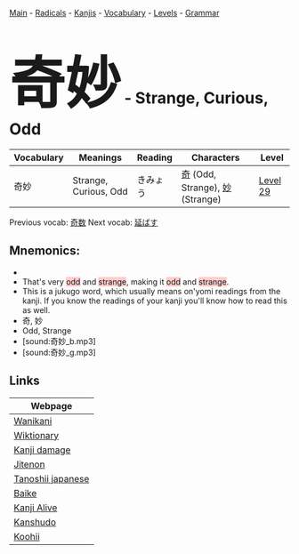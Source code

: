 <style> bigfont {font-size: 100px}</style>
[Main](../README.md) -
[Radicals](../radicals.md) -
[Kanjis](../kanjis.md) -
[Vocabulary](../vocabulary.md) -
[Levels](../levels.md) -
[Grammar](../grammar.md)
# <bigfont> 奇妙</bigfont> - Strange, Curious, Odd 

| Vocabulary | Meanings | Reading | Characters | Level |
| --- | --- | --- | --- | --- |
| 奇妙 | Strange, Curious, Odd | きみょう |  [奇](../kanjis/奇.md) (Odd, Strange), [妙](../kanjis/妙.md) (Strange) | [Level 29](../levels/wk_level29.md) |

Previous vocab: [奇数](奇数.md) Next vocab: [延ばす](延ばす.md) 

## Mnemonics:

* 
* That's very <span style="background-color:#ffcccb"> odd</span> and <span style="background-color:#ffcccb"> strange</span>, making it <span style="background-color:#ffcccb"> odd</span> and <span style="background-color:#ffcccb"> strange</span>.
* This is a jukugo word, which usually means on'yomi readings from the kanji. If you know the readings of your kanji you'll know how to read this as well.
* 奇, 妙
* Odd, Strange
* [sound:奇妙_b.mp3]
* [sound:奇妙_g.mp3]


## Links 

| Webpage |
| --- |
| [Wanikani          ](https://www.wanikani.com/kanji/奇妙) |
| [Wiktionary        ](https://en.wiktionary.org/wiki/奇妙) |
| [Kanji damage      ](http://www.kanjidamage.com/kanji/search?utf8=✓&q=奇妙) |
| [Jitenon           ](https://jitenon.com/kanji/奇妙) |
| [Tanoshii japanese ](https://www.tanoshiijapanese.com/dictionary/kanji.cfm?k=奇妙) |
| [Baike             ](https://baike.baidu.com/item/奇妙) |
| [Kanji Alive       ](https://app.kanjialive.com/奇妙) |
| [Kanshudo          ](https://www.kanshudo.com/searchmn?q=奇妙) |
| [Koohii            ](https://kanji.koohii.com/study/kanji/奇妙) |

